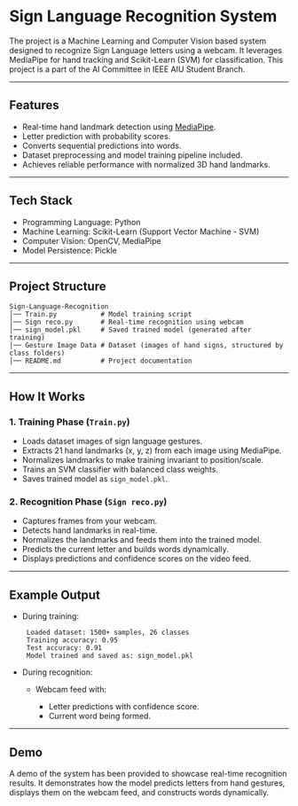 # Sign Language Recognition System

The project is a Machine Learning and Computer Vision based system designed to recognize Sign Language letters using a webcam. It leverages MediaPipe for hand tracking and Scikit-Learn (SVM) for classification.
This project is a part of the AI Committee in IEEE AIU Student Branch.

---

## Features

* Real-time hand landmark detection using [MediaPipe](https://google.github.io/mediapipe/).
* Letter prediction with probability scores.
* Converts sequential predictions into words.
* Dataset preprocessing and model training pipeline included.
* Achieves reliable performance with normalized 3D hand landmarks.

---

## Tech Stack

* Programming Language: Python
* Machine Learning: Scikit-Learn (Support Vector Machine - SVM)
* Computer Vision: OpenCV, MediaPipe
* Model Persistence: Pickle

---

## Project Structure

```
Sign-Language-Recognition
│── Train.py           # Model training script
│── Sign reco.py       # Real-time recognition using webcam
│── sign_model.pkl     # Saved trained model (generated after training)
│── Gesture Image Data # Dataset (images of hand signs, structured by class folders)
│── README.md          # Project documentation
```

---

## How It Works

### 1. Training Phase (`Train.py`)

* Loads dataset images of sign language gestures.
* Extracts 21 hand landmarks (x, y, z) from each image using MediaPipe.
* Normalizes landmarks to make training invariant to position/scale.
* Trains an SVM classifier with balanced class weights.
* Saves trained model as `sign_model.pkl`.

### 2. Recognition Phase (`Sign reco.py`)

* Captures frames from your webcam.
* Detects hand landmarks in real-time.
* Normalizes the landmarks and feeds them into the trained model.
* Predicts the current letter and builds words dynamically.
* Displays predictions and confidence scores on the video feed.

---

## Example Output

* During training:

  ```
   Loaded dataset: 1500+ samples, 26 classes
   Training accuracy: 0.95
   Test accuracy: 0.91
   Model trained and saved as: sign_model.pkl
  ```

* During recognition:

  * Webcam feed with:

    * Letter predictions with confidence score.
    * Current word being formed.

---

## Demo

A demo of the system has been provided to showcase real-time recognition results.
It demonstrates how the model predicts letters from hand gestures, displays them on the webcam feed, and constructs words dynamically.

